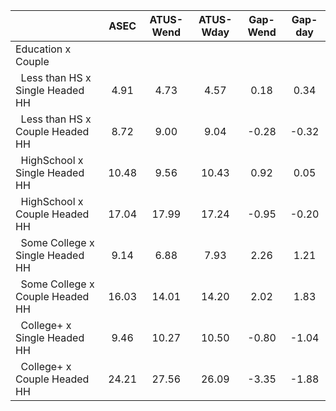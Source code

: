 
|                      |         ASEC |    ATUS-Wend |    ATUS-Wday |     Gap-Wend |      Gap-day |
| -------------------- | :----------: | :----------: | :----------: | :----------: | :----------: |
| Education x Couple   |              |              |              |              |              |
| &nbsp;&nbsp;Less than HS x Single Headed HH |         4.91 |         4.73 |         4.57 |         0.18 |         0.34 |
| &nbsp;&nbsp;Less than HS x Couple Headed HH |         8.72 |         9.00 |         9.04 |        -0.28 |        -0.32 |
| &nbsp;&nbsp;HighSchool x Single Headed HH |        10.48 |         9.56 |        10.43 |         0.92 |         0.05 |
| &nbsp;&nbsp;HighSchool x Couple Headed HH |        17.04 |        17.99 |        17.24 |        -0.95 |        -0.20 |
| &nbsp;&nbsp;Some College x Single Headed HH |         9.14 |         6.88 |         7.93 |         2.26 |         1.21 |
| &nbsp;&nbsp;Some College x Couple Headed HH |        16.03 |        14.01 |        14.20 |         2.02 |         1.83 |
| &nbsp;&nbsp;College+ x Single Headed HH |         9.46 |        10.27 |        10.50 |        -0.80 |        -1.04 |
| &nbsp;&nbsp;College+ x Couple Headed HH |        24.21 |        27.56 |        26.09 |        -3.35 |        -1.88 |

